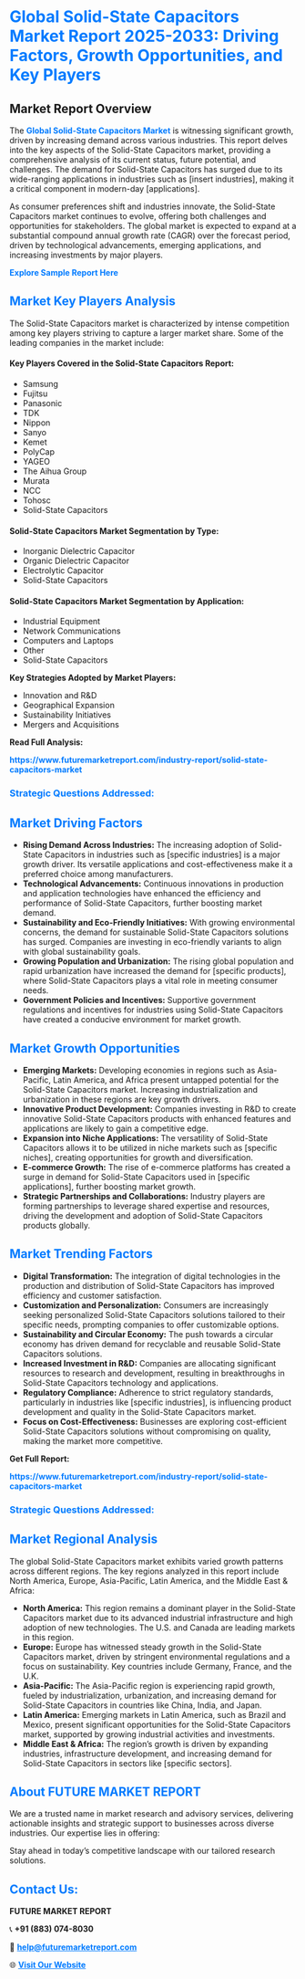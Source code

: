 <h1 style="color: #007BFF;">Global Solid-State Capacitors Market Report 2025-2033: Driving Factors, Growth Opportunities, and Key Players</h1>

<section id="overview">
<h2>Market Report Overview</h2>
<p>The <a href="https://www.futuremarketreport.com/industry-report/solid-state-capacitors-market" style="color: #007BFF; text-decoration: none;"><strong>Global Solid-State Capacitors Market</strong></a> is witnessing significant growth, driven by increasing demand across various industries. This report delves into the key aspects of the Solid-State Capacitors market, providing a comprehensive analysis of its current status, future potential, and challenges. The demand for Solid-State Capacitors has surged due to its wide-ranging applications in industries such as [insert industries], making it a critical component in modern-day [applications].</p>
<p>As consumer preferences shift and industries innovate, the Solid-State Capacitors market continues to evolve, offering both challenges and opportunities for stakeholders. The global market is expected to expand at a substantial compound annual growth rate (CAGR) over the forecast period, driven by technological advancements, emerging applications, and increasing investments by major players.</p>
</section>

<section id="overview">
<p><a href="https://www.futuremarketreport.com/request-sample/reportId=99943" style="color: #007BFF; text-decoration: none;"><strong>Explore Sample Report Here</strong></a></p>
</section>

<section id="key-players">
<h2 style="color: #007BFF;">Market Key Players Analysis</h2>
<p>The Solid-State Capacitors market is characterized by intense competition among key players striving to capture a larger market share. Some of the leading companies in the market include:</p>
<h4>Key Players Covered in the Solid-State Capacitors Report:</h4>
<ul><li>Samsung</li><li>Fujitsu</li><li>Panasonic</li><li>TDK</li><li>Nippon</li><li>Sanyo</li><li>Kemet</li><li>PolyCap</li><li>YAGEO</li><li>The Aihua Group</li><li>Murata</li><li>NCC</li><li>Tohosc</li><li>Solid-State Capacitors</li></ul>
<h4>Solid-State Capacitors Market Segmentation by Type:</h4>
<ul><li>Inorganic Dielectric Capacitor</li><li>Organic Dielectric Capacitor</li><li>Electrolytic Capacitor</li><li>Solid-State Capacitors</li></ul>

<h4>Solid-State Capacitors Market Segmentation by Application:</h4>
<ul><li>Industrial Equipment</li><li>Network Communications</li><li>Computers and Laptops</li><li>Other</li><li>Solid-State Capacitors</li></ul>
<p><strong>Key Strategies Adopted by Market Players:</strong></p>
<ul>
<li>Innovation and R&D</li>
<li>Geographical Expansion</li>
<li>Sustainability Initiatives</li>
<li>Mergers and Acquisitions</li>
</ul>
</section>

<section>
<p><strong>Read Full Analysis: </strong></p><a href="https://www.futuremarketreport.com/industry-report/solid-state-capacitors-market" style="color: #007BFF; text-decoration: none;"><strong>https://www.futuremarketreport.com/industry-report/solid-state-capacitors-market</strong></a>
<h3 style="color: #007BFF;">Strategic Questions Addressed:</h3>
</section>

<section id="driving-factors">
<h2 style="color: #007BFF;">Market Driving Factors</h2>
<ul>
<li><strong>Rising Demand Across Industries:</strong> The increasing adoption of Solid-State Capacitors in industries such as [specific industries] is a major growth driver. Its versatile applications and cost-effectiveness make it a preferred choice among manufacturers.</li>
<li><strong>Technological Advancements:</strong> Continuous innovations in production and application technologies have enhanced the efficiency and performance of Solid-State Capacitors, further boosting market demand.</li>
<li><strong>Sustainability and Eco-Friendly Initiatives:</strong> With growing environmental concerns, the demand for sustainable Solid-State Capacitors solutions has surged. Companies are investing in eco-friendly variants to align with global sustainability goals.</li>
<li><strong>Growing Population and Urbanization:</strong> The rising global population and rapid urbanization have increased the demand for [specific products], where Solid-State Capacitors plays a vital role in meeting consumer needs.</li>
<li><strong>Government Policies and Incentives:</strong> Supportive government regulations and incentives for industries using Solid-State Capacitors have created a conducive environment for market growth.</li>
</ul>
</section>

<section id="growth-opportunities">
<h2 style="color: #007BFF;">Market Growth Opportunities</h2>
<ul>
<li><strong>Emerging Markets:</strong> Developing economies in regions such as Asia-Pacific, Latin America, and Africa present untapped potential for the Solid-State Capacitors market. Increasing industrialization and urbanization in these regions are key growth drivers.</li>
<li><strong>Innovative Product Development:</strong> Companies investing in R&D to create innovative Solid-State Capacitors products with enhanced features and applications are likely to gain a competitive edge.</li>
<li><strong>Expansion into Niche Applications:</strong> The versatility of Solid-State Capacitors allows it to be utilized in niche markets such as [specific niches], creating opportunities for growth and diversification.</li>
<li><strong>E-commerce Growth:</strong> The rise of e-commerce platforms has created a surge in demand for Solid-State Capacitors used in [specific applications], further boosting market growth.</li>
<li><strong>Strategic Partnerships and Collaborations:</strong> Industry players are forming partnerships to leverage shared expertise and resources, driving the development and adoption of Solid-State Capacitors products globally.</li>
</ul>
</section>

<section id="trending-factors">
<h2 style="color: #007BFF;">Market Trending Factors</h2>
<ul>
<li><strong>Digital Transformation:</strong> The integration of digital technologies in the production and distribution of Solid-State Capacitors has improved efficiency and customer satisfaction.</li>
<li><strong>Customization and Personalization:</strong> Consumers are increasingly seeking personalized Solid-State Capacitors solutions tailored to their specific needs, prompting companies to offer customizable options.</li>
<li><strong>Sustainability and Circular Economy:</strong> The push towards a circular economy has driven demand for recyclable and reusable Solid-State Capacitors solutions.</li>
<li><strong>Increased Investment in R&D:</strong> Companies are allocating significant resources to research and development, resulting in breakthroughs in Solid-State Capacitors technology and applications.</li>
<li><strong>Regulatory Compliance:</strong> Adherence to strict regulatory standards, particularly in industries like [specific industries], is influencing product development and quality in the Solid-State Capacitors market.</li>
<li><strong>Focus on Cost-Effectiveness:</strong> Businesses are exploring cost-efficient Solid-State Capacitors solutions without compromising on quality, making the market more competitive.</li>
</ul>
</section>

<section>
<p><strong>Get Full Report: </strong></p><a href="https://www.futuremarketreport.com/industry-report/solid-state-capacitors-market" style="color: #007BFF; text-decoration: none;"><strong>https://www.futuremarketreport.com/industry-report/solid-state-capacitors-market</strong></a>
<h3 style="color: #007BFF;">Strategic Questions Addressed:</h3>
</section>


<section id="regional-analysis">
<h2 style="color: #007BFF;">Market Regional Analysis</h2>
<p>The global Solid-State Capacitors market exhibits varied growth patterns across different regions. The key regions analyzed in this report include North America, Europe, Asia-Pacific, Latin America, and the Middle East & Africa:</p>
<ul>
<li><strong>North America:</strong> This region remains a dominant player in the Solid-State Capacitors market due to its advanced industrial infrastructure and high adoption of new technologies. The U.S. and Canada are leading markets in this region.</li>
<li><strong>Europe:</strong> Europe has witnessed steady growth in the Solid-State Capacitors market, driven by stringent environmental regulations and a focus on sustainability. Key countries include Germany, France, and the U.K.</li>
<li><strong>Asia-Pacific:</strong> The Asia-Pacific region is experiencing rapid growth, fueled by industrialization, urbanization, and increasing demand for Solid-State Capacitors in countries like China, India, and Japan.</li>
<li><strong>Latin America:</strong> Emerging markets in Latin America, such as Brazil and Mexico, present significant opportunities for the Solid-State Capacitors market, supported by growing industrial activities and investments.</li>
<li><strong>Middle East & Africa:</strong> The region’s growth is driven by expanding industries, infrastructure development, and increasing demand for Solid-State Capacitors in sectors like [specific sectors].</li>
</ul>
</section>

<footer>
<h2 style="color: #007BFF;">About FUTURE MARKET REPORT</h2>
<p>We are a trusted name in market research and advisory services, delivering actionable insights and strategic support to businesses across diverse industries. Our expertise lies in offering:</p>

<p>Stay ahead in today’s competitive landscape with our tailored research solutions.</p>

<h2 style="color: #007BFF;">Contact Us:</h2>
<p><strong>FUTURE MARKET REPORT</strong></p>
<p>📞 <strong>+91 (883) 074-8030</strong></p>
<p>📧 <strong><a href="mailto:help@futuremarketreport.com" style="color: #007BFF;">help@futuremarketreport.com</a></strong></p>
<p>🌐 <strong><a href="https://www.futuremarketreport.com/" style="color: #007BFF;">Visit Our Website</a></strong></p>
</footer>